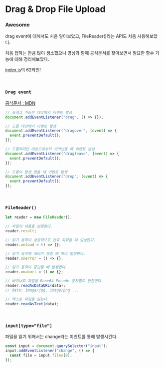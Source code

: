 # Drag & Drop File Upload

### Awesome

drag event에 대해서도 처음 알아보았고, FileReader()라는 API도 처음 사용해보았다.

처음 접하는 만큼 많이 생소했으나 영상과 함께 공식문서를 찾아보면서 필요한 함수 기능에 대해 정리해보았다.

[index.js](./index.js)의 62라인!

<br/>

### `Drag event`

[공식문서 : MDN](https://developer.mozilla.org/ko/docs/Web/API/Document/drag_event)

```javascript
// 드래그 가능한 대상에서 이벤트 발생
document.addEventListener("drag", () => {});

// 드롭 대상에서 이벤트 발생
document.addEventListener("dragover", (event) => {
  event.preventDefault();
});

// 드롭하려던 대상으로부터 벗어났을 때 이벤트 발생
document.addEventListener("dragleave", (event) => {
  event.preventDefault();
});

// 드롭이 발생 했을 때 이벤트 발생
document.addEventListener("drop", (event) => {
  event.preventDefault();
});
```

<br/>

### `FileReader()`

```javascript
let reader = new FileReader();

// 파일의 내용을 반환한다.
reader.result;

// 읽기 동작이 성공적으로 완료 되었을 때 발생한다.
reader.onload = () => {};

// 읽기 동작에 에러가 생길 때 마다 발생한다.
reader.onerror = () => {};

// 읽기 동작이 중단될 때 발생한다.
reader.onabort = () => {};

// 바이너리 파일을 Base64 Encode 문자열로 반환한다.
reader.readAsDataURL(data);
// data: image/jpg, image/png ...

// 텍스트 파일을 읽는다.
reader.readAsText(data);
```

<br/>

### `input[type="file"]`

파일을 읽기 위해서는 change라는 이벤트를 통해 발생시킨다.

```javascript
const input = document.querySelector("input");
input.addEventListener("change", () => {
  const file = input.files[0];
});
```

